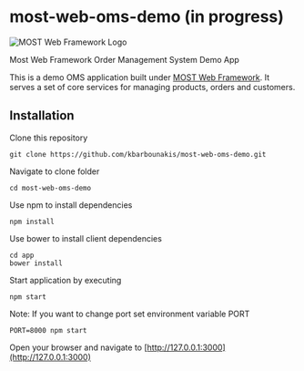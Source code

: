 # most-web-oms-demo (in progress)

![MOST Web Framework Logo](https://www.themost.io/assets/images/most_logo_sw_240.png)

Most Web Framework Order Management System Demo App

This is a demo OMS application built under [MOST Web Framework](https://github.com/kbarbounakis/most-web). 
It serves a set of core services for managing products, orders and customers.

## Installation

Clone this repository

    git clone https://github.com/kbarbounakis/most-web-oms-demo.git

Navigate to clone folder

    cd most-web-oms-demo

Use npm to install dependencies

    npm install

Use bower to install client dependencies

    cd app
    bower install

Start application by executing

    npm start
  
Note: If you want to change port set environment variable PORT

    PORT=8000 npm start
  
Open your browser and navigate to [http://127.0.0.1:3000](http://127.0.0.1:3000)
